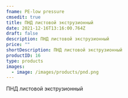 ```yaml
---
fname: PE-low pressure
cmsedit: true
title: ПНД листовой экструзионный
date: 2021-12-16T13:16:00.764Z
draft: false
description: ПНД листовой экструзионный
price: ""
shortDescription: ПНД листовой экструзионный
productID: 16
type: products
images:
  - image: /images/products/pnd.png
---
```

ПНД листовой экструзионный
